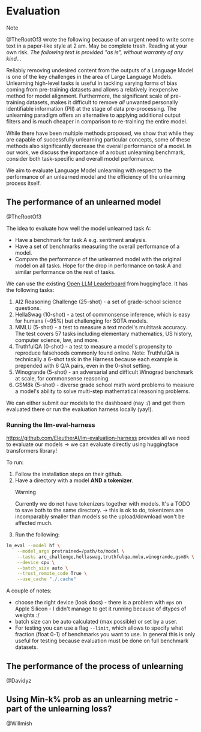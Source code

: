 # Evaluation

> [!NOTE]  
> @TheRootOf3 wrote the following because of an urgent need to write some text in a paper-like style at 2 am. May be complete trash. Reading at your own risk. _The following text is provided "as is", without warranty of any kind..._

Reliably removing undesired content from the outputs of a Language Model is one of the key challenges in the area of Large Language Models. Unlearning high-level tasks is useful in tackling varying forms of bias coming from pre-training datasets and allows a relatively inexpensive method for model alignment. Furthermore, the significant scale of pre-training datasets, makes it difficult to remove _all_ unwanted personally identifiable information (PII) at the stage of data pre-processing. The unlearning paradigm offers an alternative to applying additional output filters and is much cheaper in comparison to re-training the entire model.

While there have been multiple methods proposed, we show that while they are capable of successfully unlearning particular concepts, some of these methods also significantly decrease the overall performance of a model. In our work, we discuss the importance of a robust unlearning benchmark, consider both task-specific and overall model performance.

We aim to evaluate Language Model unlearning with respect to the performance of an unlearned model and the efficiency of the unlearning process itself.

## The performance of an unlearned model

@TheRootOf3

The idea to evaluate how well the model unlearned task A:

- Have a benchmark for task A e.g. sentiment analysis.
- Have a set of benchmarks measuring the overall performance of a model.
- Compare the performance of the unlearned model with the original model on all tasks. Hope for the drop in performance on task A and similar performance on the rest of tasks.

We can use the existing [Open LLM Leaderboard](https://huggingface.co/spaces/HuggingFaceH4/open_llm_leaderboard) from huggingface. It has the following tasks:

1. AI2 Reasoning Challenge (25-shot) - a set of grade-school science questions.
2. HellaSwag (10-shot) - a test of commonsense inference, which is easy for humans (~95%) but challenging for SOTA models.
3. MMLU (5-shot) - a test to measure a text model's multitask accuracy. The test covers 57 tasks including elementary mathematics, US history, computer science, law, and more.
4. TruthfulQA (0-shot) - a test to measure a model's propensity to reproduce falsehoods commonly found online. Note: TruthfulQA is technically a 6-shot task in the Harness because each example is prepended with 6 Q/A pairs, even in the 0-shot setting.
5. Winogrande (5-shot) - an adversarial and difficult Winograd benchmark at scale, for commonsense reasoning.
6. GSM8k (5-shot) - diverse grade school math word problems to measure a model's ability to solve multi-step mathematical reasoning problems.

We can either submit our models to the dashboard (nay :/) and get them evaluated there or run the evaluation harness locally (yay!).

### Running the llm-eval-harness

https://github.com/EleutherAI/lm-evaluation-harness provides all we need to evaluate our models -> we can evaluate directly using huggingface transformers library!

To run:

1. Follow the installation steps on their github.
2. Have a directory with a model **AND a tokenizer**.
   > [!WARNING]
   > Currently we do not have tokenizers together with models. It's a TODO to save both to the same directory. -> this is ok to do, tokenizers are incomparably smaller than models so the upload/download won't be affected much.
3. Run the following:

```bash
lm_eval --model hf \
    --model_args pretrained=/path/to/model \
    --tasks arc_challenge,hellaswag,truthfulqa,mmlu,winogrande,gsm8k \
    --device cpu \
    --batch_size auto \
    --trust_remote_code True \
    --use_cache "./.cache"
```

A couple of notes:

- choose the right device (look docs) - there is a problem with `mps` on Apple Silicon - I didn't manage to get it running because of dtypes of weights :/
- batch size can be auto calculated (max possible) or set by a user.
- For testing you can use a flag `--limit`, which allows to specify what fraction (float 0-1) of benchmarks you want to use. In general this is only useful for testing because evaluation must be done on full benchmark datasets.

## The performance of the process of unlearning

@Davidyz

## Using Min-k% prob as an unlearning metric - part of the unlearning loss?

@Willmish

